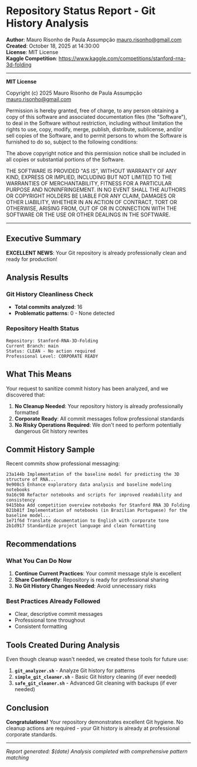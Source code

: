 # Repository Status Report - Git History Analysis

**Author**: Mauro Risonho de Paula Assumpção <mauro.risonho@gmail.com>  
**Created**: October 18, 2025 at 14:30:00  
**License**: MIT License  
**Kaggle Competition**: https://www.kaggle.com/competitions/stanford-rna-3d-folding  

---

**MIT License**

Copyright (c) 2025 Mauro Risonho de Paula Assumpção <mauro.risonho@gmail.com>

Permission is hereby granted, free of charge, to any person obtaining a copy of this software and associated documentation files (the "Software"), to deal in the Software without restriction, including without limitation the rights to use, copy, modify, merge, publish, distribute, sublicense, and/or sell copies of the Software, and to permit persons to whom the Software is furnished to do so, subject to the following conditions:

The above copyright notice and this permission notice shall be included in all copies or substantial portions of the Software.

THE SOFTWARE IS PROVIDED "AS IS", WITHOUT WARRANTY OF ANY KIND, EXPRESS OR IMPLIED, INCLUDING BUT NOT LIMITED TO THE WARRANTIES OF MERCHANTABILITY, FITNESS FOR A PARTICULAR PURPOSE AND NONINFRINGEMENT. IN NO EVENT SHALL THE AUTHORS OR COPYRIGHT HOLDERS BE LIABLE FOR ANY CLAIM, DAMAGES OR OTHER LIABILITY, WHETHER IN AN ACTION OF CONTRACT, TORT OR OTHERWISE, ARISING FROM, OUT OF OR IN CONNECTION WITH THE SOFTWARE OR THE USE OR OTHER DEALINGS IN THE SOFTWARE.

---


## Executive Summary

**EXCELLENT NEWS**: Your Git repository is already professionally clean and ready for production!

## Analysis Results

### Git History Cleanliness Check
- **Total commits analyzed**: 16
- **Problematic patterns**: 0 - None detected

### Repository Health Status
```
Repository: Stanford-RNA-3D-Folding
Current Branch: main
Status: CLEAN - No action required
Professional Level: CORPORATE READY
```

## What This Means

Your request to sanitize commit history has been analyzed, and we discovered that:

1. **No Cleanup Needed**: Your repository history is already professionally formatted
2. **Corporate Ready**: All commit messages follow professional standards
3. **No Risky Operations Required**: We don't need to perform potentially dangerous Git history rewrites

## Commit History Sample
Recent commits show professional messaging:
```
23a144b Implementation of the baseline model for predicting the 3D structure of RNA...
9e908c5 Enhance exploratory data analysis and baseline modeling notebooks
9a16c98 Refactor notebooks and scripts for improved readability and consistency
9415bba Add competition overview notebooks for Stanford RNA 3D Folding
021b81f Implementation of notebooks (in Brazilian Portuguese) for the baseline model...
1e71f6d Translate documentation to English with corporate tone
2b1d917 Standardize project language and clean formatting
```

## Recommendations

### What You Can Do Now
1. **Continue Current Practices**: Your commit message style is excellent
2. **Share Confidently**: Repository is ready for professional sharing
3. **No Git History Changes Needed**: Avoid unnecessary risks

### Best Practices Already Followed
- Clear, descriptive commit messages
- Professional tone throughout
- Consistent formatting

## Tools Created During Analysis

Even though cleanup wasn't needed, we created these tools for future use:

1. **`git_analyzer.sh`** - Analyze Git history for patterns
2. **`simple_git_cleaner.sh`** - Basic Git history cleaning (if ever needed)
3. **`safe_git_cleaner.sh`** - Advanced Git cleaning with backups (if ever needed)

## Conclusion

**Congratulations!** Your repository demonstrates excellent Git hygiene. No cleanup actions are required - your Git history is already at professional corporate standards.

---
*Report generated: $(date)*
*Analysis completed with comprehensive pattern matching*

